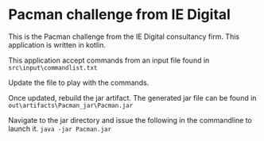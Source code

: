 # Pacman challenge from IE Digital
This is the Pacman challenge from the IE Digital consultancy firm. This application is written in kotlin. 

This application accept commands from an input file found in
`src\input\commandlist.txt`

Update the file to play with the commands.

Once updated, rebuild the jar artifact. The generated jar file can be found in `out\artifacts\Pacman_jar\Pacman.jar`

Navigate to the jar directory and issue the following in the commandline to launch it.
`java -jar Pacman.jar`